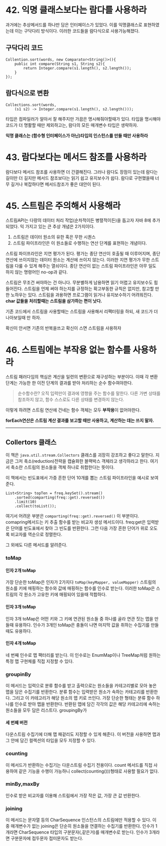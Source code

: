 # 42. 익명 클래스보다는 람다를 사용하라
과거에는 추상메서드를 하나만 담은 인터페이스가 있었다.
이를 익명클래스로 표현하였는데 이는 구닥다리 방식이다.
이러한 코드들을 람다식으로 사용가능해졌다.


## 구닥다리 코드
```
Collention.sort(words, new Comparator<String()>(){
	public int compare(String s1, String s2){
    	return Integer.compare(s1.length(), s2.length());
    }
});
```
## 람다식으로 변환
```
Collections.sort(words,
	(s1 s2) -> Integer.compare(s1.length(), s2.length()));
```
타입은 컴파일러가 알아서 잘 해주지만 가끔은 명시해줘야할때가 있다.
타입을 명시해야 코드가 더 명활할 때만 제외하고는, 람다의 모든 매개변수 타입은 생략하자.

**익명 클래스는 (함수형 인터페이스가 아닌)타입의 인스턴스를 만들 때만 사용하라**

# 43. 람다보다는 메서드 참조를 사용하라
람다보다 메서드 참조를 사용하면 더 간결해진다. 
그러나 람다도 장점이 있는데 람다는 길이만 더 길지만 메서드 참조보다는 읽기 쉽고 유지보수가 쉽다.
람다로 구현했을때 너무 길거나 복잡하다면 메서드참조가 좋은 대안이 된다.


# 45. 스트림은 주의해서 사용해라
스트림API는 다량의 데이터 처리 작업(순차적이든 병렬적이든)을 돕고자 자바 8에 추가되었다.
익 가지고 있는 큰 추상 개념은 2가지이다.
1. 스트림은 데이터 원소의 유한 혹은 무한 시퀀스
2. 스트림 파이프라인은 이 원소들로 수행하는 연산 단계를 표현하는 개념이다.


스트림 파이프라인은 지연 평가가 된다. 평가는 종단 연산이 호출될 때 이루어지며, 종단 연산에 쓰이지않는 데이터 원소는 계산에 쓰이지 않는다.  이러한 지연 평가가 무한 스트림을 다룰 수 있게 해주는 열쇠이다. 
종단 연산이 없는 스트림 파이프라인은 아무 일도 하지 않는 명령어인 no-op과 같다.

스트림은 무조건 써야하는 건 아니다.
무분별하게 남용하면 읽기 어렵고 유지보수도 힘들어진다.
스트림을 언제 써야 하는지를 규정하는 확고부동한 규칙은 없지만, 참고할 만한 노하우는 있다.
스트림을 과용하면 프로그램이 읽거나 유지보수하기 어려워진다.
**char 값들을 처리할때는 스트림을 삼가하는 편이 낫다.**

기존 코드에서 스트림을 사용할때는 스트림을 사용해서 리팩터링을 하되, 새 코드가 더 나아보일때
만 하자.

확신이 안서면 기존의 반복을쓰고 확신이 스면 스트림을 사용하자


# 46. 스트림에는 부작용 없는 함수를 사용하라
스트림 패러다임의 핵심은 계산을 일련의 변환으로 재구성하는 부분이다.
이때 각 변환 단계는 가능한 한 이전 단계의 결과를 받아 처리하는 순수 함수여야한다.
> 순수함수란?
오직 입력만이 결과에 영향을 주는 함수를 말한다. 다른 가변 상태를 참조하지 않고, 함수 스스로도 다른 상태를 변경하지 않는다.

이렇게 하려면 스트림 연산에 건네는 함수 객체는 모두 **부작용**이 없어야한다.

**forEach연산은 스트림 계산 결과를 보고할 때만 사용하고, 계산하는 데는 쓰지 말자.**

-------
## Collertors 클래스
이 책은 `java.util.stream.Collectors` 클래스를 괴장히 강조하고 좋다고 말한다.
지금은 그저 축소(reduction)전략을 캡슐화한 블랙박스 객체라고 생각하라고 한다.
여기서 축소란 스트림의 원소들을 객체 하나로 취합한다는 뜻이다.


이 책에서는 빈도표에서 가증 흔한 단어 10개를 뽑는 스트림 파이프라인을 예시로 보여준다.
```
List<String> topTen = freq.keySet().stream()
	.sorted(comparting(freq::get).reversed())
    .limit(10)
    .collect(toList());
```
여기서 어려운 부분은 `comparting(freq::get).reversed()` 이 부분이다.
comapring메서드는 키 추출 함수를 받는 비교자 생성 메서드이다.
freq:get은 입력받은 단어를 빈도표에서 찾아 그 빈도를 반환한다.
그런 다음 가장 흔한 단어가 위로 오도록 비교자를 역순으로 정렬한다.

그 외에도 다른 메서드를 알려준다.
### toMap
#### 인자 2개 toMap
가장 단순한 toMap은 인자가 2가지다
`toMap(keyMapper, valueMapper)`
스트림의 원소를 키에 매핑하는 함수와 값에 매핑하는 함수를 인수로 받는다.
이러한 toMap은 스트림의 각 원소가 고유한 키에 매핑되어 있을때 적합하다.
#### 인자 3개 toMap
인자 3개 toMap은 어떤 키와 그 키에 연관된 원소들 중 하나를 골라 연관 짓는 맵을 만들때 유용하다.
인수가 3개인 toMap은 충돌이 나면 마지막 값을 취하는 수집기를 만들때도 유용하다. 
#### 인자 4개 toMap
네 번째 인수로 맵 팩터리를 받는다.
이 인수로는 EnumMap이나 TreeMap처럼 원하는 특정 맵 구현체를 직접 지정할 수 있다.


### groupinBy
이 메서드는 입력으로 분류 함수를 받고 출력으로는 원소들을 카테고리별로 모아 놓은 맵을 담은 수집기를 반환한다. 분류 함수는 입력받은 원소가 속하는 카테고리를 반환한다. 그리고 이 카테고리가 해당 원소의 맵 키로 쓰인다. 가장 단순한 형태는 분류 함수 하나를 인수로 받아 맵을 반환한다. 반환된 맵에 담긴 각각의 값은 해당 카테고리에 속하는 원소들을 모두 담은 리스트다.
groupingBy가 
#### 세 번째 버전
다운스트림 수집기에 더해 맵 패겉리도 지정할 수 있게 해준다.
이 버전을 사용하면 맵과 그 안에 담긴 컬렉션의 타입을 모두 지정할 수 있다.

### counting
이 메서드가 반환하는 수집기는 다운스트림 수집기 전용이다.
count 메서드를 직접 사용하여 같은 기능을 수행이 가능하니 collect(counting()))형태로 사용할 필요가 없다.

### minBy,maxBy
인수로 받은 비교자를 이용해 스트림에서 가장 작은 값, 가장 큰 값 반환한다.

### joining
이 메서드는 문자열 등의 CharSequence 인스턴스의 스트림에만 적용할 수 있다. 이 중 매개변수가 없는 joining은 단순히 원소들을 연결하는 수집기를 반환한다.
인수가 1개라면 CharSequence 타입의 구분문자(,같은거)를 매개변수로 받는다. 
인수가 3개라면 구분문자에 접두문자 접미문자도 받는다.
